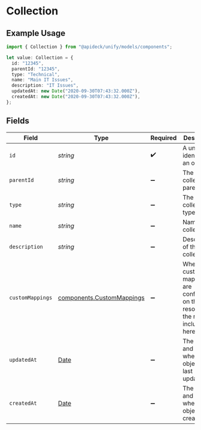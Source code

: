 # Collection

## Example Usage

```typescript
import { Collection } from "@apideck/unify/models/components";

let value: Collection = {
  id: "12345",
  parentId: "12345",
  type: "Technical",
  name: "Main IT Issues",
  description: "IT Issues",
  updatedAt: new Date("2020-09-30T07:43:32.000Z"),
  createdAt: new Date("2020-09-30T07:43:32.000Z"),
};
```

## Fields

| Field                                                                                         | Type                                                                                          | Required                                                                                      | Description                                                                                   | Example                                                                                       |
| --------------------------------------------------------------------------------------------- | --------------------------------------------------------------------------------------------- | --------------------------------------------------------------------------------------------- | --------------------------------------------------------------------------------------------- | --------------------------------------------------------------------------------------------- |
| `id`                                                                                          | *string*                                                                                      | :heavy_check_mark:                                                                            | A unique identifier for an object.                                                            | 12345                                                                                         |
| `parentId`                                                                                    | *string*                                                                                      | :heavy_minus_sign:                                                                            | The collections's parent ID                                                                   | 12345                                                                                         |
| `type`                                                                                        | *string*                                                                                      | :heavy_minus_sign:                                                                            | The collections's type                                                                        | Technical                                                                                     |
| `name`                                                                                        | *string*                                                                                      | :heavy_minus_sign:                                                                            | Name of the collection                                                                        | Main IT Issues                                                                                |
| `description`                                                                                 | *string*                                                                                      | :heavy_minus_sign:                                                                            | Description of the collection                                                                 | IT Issues                                                                                     |
| `customMappings`                                                                              | [components.CustomMappings](../../models/components/custommappings.md)                        | :heavy_minus_sign:                                                                            | When custom mappings are configured on the resource, the result is included here.             |                                                                                               |
| `updatedAt`                                                                                   | [Date](https://developer.mozilla.org/en-US/docs/Web/JavaScript/Reference/Global_Objects/Date) | :heavy_minus_sign:                                                                            | The date and time when the object was last updated.                                           | 2020-09-30T07:43:32.000Z                                                                      |
| `createdAt`                                                                                   | [Date](https://developer.mozilla.org/en-US/docs/Web/JavaScript/Reference/Global_Objects/Date) | :heavy_minus_sign:                                                                            | The date and time when the object was created.                                                | 2020-09-30T07:43:32.000Z                                                                      |